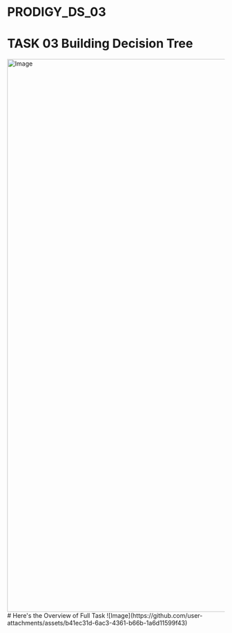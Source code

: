 # PRODIGY_DS_03
# TASK 03 Building Decision Tree
<img width="1280" alt="Image" src="https://github.com/user-attachments/assets/5dc9ef34-d9eb-4c37-84a1-2286ae3d703a" />
# Here's the Overview of Full Task
![Image](https://github.com/user-attachments/assets/b41ec31d-6ac3-4361-b66b-1a6d11599f43)
